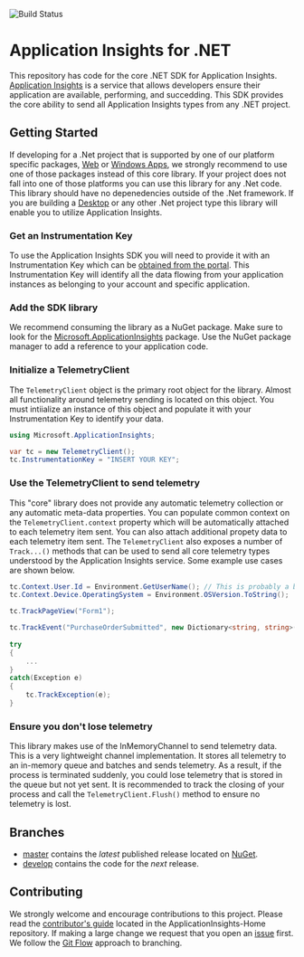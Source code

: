 ![Build Status](https://mseng.visualstudio.com/DefaultCollection/_apis/public/build/definitions/96a62c4a-58c2-4dbb-94b6-5979ebc7f2af/1822/badge)

# Application Insights for .NET

This repository has code for the core .NET SDK for Application Insights. [Application Insights][AILandingPage] is a service that allows developers ensure their application are available, performing, and succedding. This SDK provides the core ability to send all Application Insights types from any .NET project. 

## Getting Started

If developing for a .Net project that is supported by one of our platform specific packages, [Web][WebGetStarted] or [Windows Apps][WinAppGetStarted], we strongly recommend to use one of those packages instead of this core library. If your project does not fall into one of those platforms you can use this library for any .Net code. This library should have no depenedencies outside of the .Net framework. If you are building a [Desktop][DesktopGetStarted] or any other .Net project type this library will enable you to utilize Application Insights.

### Get an Instrumentation Key

To use the Application Insights SDK you will need to provide it with an Instrumentation Key which can be [obtained from the portal][AIKey]. This Instrumentation Key will identify all the data flowing from your application instances as belonging to your account and specific application.

### Add the SDK library

We recommend consuming the library as a NuGet package. Make sure to look for the [Microsoft.ApplicationInsights][NuGetCore] package. Use the NuGet package manager to add a reference to your application code. 

### Initialize a TelemetryClient

The `TelemetryClient` object is the primary root object for the library. Almost all functionality around telemetry sending is located on this object. You must intiialize an instance of this object and populate it with your Instrumentation Key to identify your data.

```C#
using Microsoft.ApplicationInsights;

var tc = new TelemetryClient();
tc.InstrumentationKey = "INSERT YOUR KEY";
```

### Use the TelemetryClient to send telemetry

This "core" library does not provide any automatic telemetry collection or any automatic meta-data properties. You can populate common context on the `TelemetryClient.context` property which will be automatically attached to each telemetry item sent. You can also attach additional propety data to each telemetry item sent. The `TelemetryClient` also exposes a number of `Track...()` methods that can be used to send all core telemetry types understood by the Application Insights service. Some example use cases are shown below.

```C#
tc.Context.User.Id = Environment.GetUserName(); // This is probably a bad idea from a PII perspective.
tc.Context.Device.OperatingSystem = Environment.OSVersion.ToString();

tc.TrackPageView("Form1");

tc.TrackEvent("PurchaseOrderSubmitted", new Dictionary<string, string>() { {"CouponCode", "JULY2015" } }, new Dictionary<string, double>() { {"OrderTotal", 68.99 }, {"ItemsOrdered", 5} });
	
try
{
	...
}
catch(Exception e)
{
	tc.TrackException(e);
}
``` 

### Ensure you don't lose telemetry

This library makes use of the InMemoryChannel to send telemetry data. This is a very lightweight channel implementation. It stores all telemetry to an in-memory queue and batches and sends telemetry. As a result, if the process is terminated suddenly, you could lose telemetry that is stored in the queue but not yet sent. It is recommended to track the closing of your process and call the `TelemetryClient.Flush()` method to ensure no telemetry is lost.

## Branches

- [master][master] contains the *latest* published release located on [NuGet][NuGetCore].
- [develop][develop] contains the code for the *next* release. 

## Contributing

We strongly welcome and encourage contributions to this project. Please read the [contributor's guide][ContribGuide] located in the ApplicationInsights-Home repository. If making a large change we request that you open an [issue][GitHubIssue] first. We follow the [Git Flow][GitFlow] approach to branching. 

[AILandingPage]: http://azure.microsoft.com/services/application-insights/
[ContribGuide]: https://github.com/Microsoft/ApplicationInsights-Home/blob/master/CONTRIBUTING.md
[GitFlow]: http://nvie.com/posts/a-successful-git-branching-model/
[GitHubIssue]: https://github.com/Microsoft/ApplicationInsights-dotnet/issues
[master]: https://github.com/Microsoft/ApplicationInsights-dotnet/tree/master
[develop]: https://github.com/Microsoft/ApplicationInsights-dotnet/tree/development
[NuGetCore]: https://www.nuget.org/packages/Microsoft.ApplicationInsights
[WebGetStarted]: https://azure.microsoft.com/documentation/articles/app-insights-start-monitoring-app-health-usage/
[WinAppGetStarted]: https://azure.microsoft.com/documentation/articles/app-insights-windows-get-started/
[DesktopGetStarted]: https://azure.microsoft.com/documentation/articles/app-insights-windows-desktop/
[AIKey]: https://github.com/Microsoft/ApplicationInsights-Home/wiki#getting-an-application-insights-instrumentation-key
